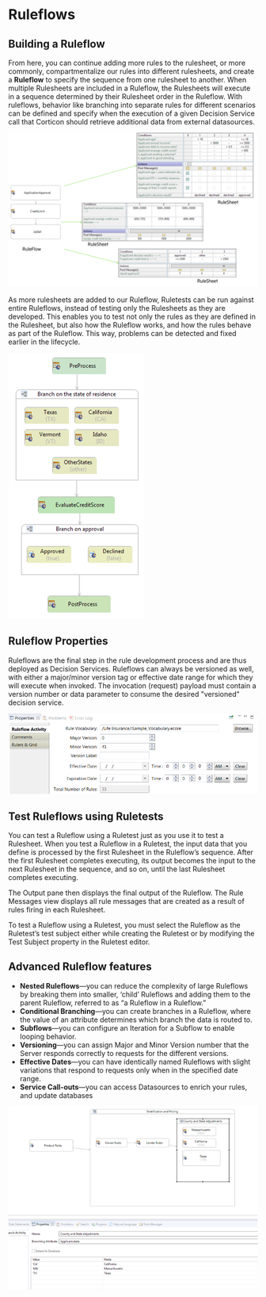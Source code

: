 
# Ruleflows

## Building a Ruleflow

From here, you can continue adding more rules to the rulesheet, or more commonly, compartmentalize our rules into different rulesheets, and create a **Ruleflow** to specify the sequence from one rulesheet to another. When multiple Rulesheets are included in a Ruleflow, the Rulesheets will execute in a sequence determined by their Rulesheet order in the Ruleflow. With ruleflows, behavior like branching into separate rules for different scenarios can be defined and specify when the execution of a given Decision Service call that Corticon should retrieve additional data from external datasources.

![](../assets/ruleflowBreakdown.png)

As more rulesheets are added to our Ruleflow, Ruletests can be run against entire Ruleflows, instead of testing only the Rulesheets as they are developed. This enables you to test not only the rules as they are defined in the Rulesheet, but also how the Ruleflow works, and how the rules behave as part of the Ruleflow. This way, problems can be detected and fixed earlier in the lifecycle.

![](../assets/multi-branch.png)

## Ruleflow Properties

Ruleflows are the final step in the rule development process and are thus deployed as Decision Services. Ruleflows can always be versioned as well, with either a major/minor version tag or effective date range for which they will execute when invoked. The invocation (request) payload must contain a version number or data parameter to consume the desired "versioned" decision service.

![](../assets/ruleflow-props.png)

## Test Ruleflows using Ruletests

You can test a Ruleflow using a Ruletest just as you use it to test a Rulesheet. When you test a Ruleflow in a Ruletest, the input data that you define is processed by the first Rulesheet in the Ruleflow’s sequence. After the first Rulesheet completes executing, its output becomes the input to the next Rulesheet in the sequence, and so on, until the last Rulesheet completes executing.

The Output pane then displays the final output of the Ruleflow. The Rule Messages view displays all rule messages that are created as a result of rules firing in each Rulesheet.

To test a Ruleflow using a Ruletest, you must select the Ruleflow as the Ruletest’s test subject either while creating the Ruletest or by modifying the Test Subject property in the Ruletest editor.

## Advanced Ruleflow features

* **Nested Ruleflows**—you can reduce the complexity of large Ruleflows by breaking them into smaller, ‘child’ Ruleflows and adding them to the parent Ruleflow, referred to as “a Ruleflow in a Ruleflow.”
* **Conditional Branching**—you can create branches in a Ruleflow, where the value of an attribute determines which branch the data is routed to.
* **Subflows**—you can configure an Iteration for a Subflow to enable looping behavior.
* **Versioning**—you can assign Major and Minor Version number that the Server responds correctly to requests for the different versions.
* **Effective Dates**—you can have identically named Ruleflows with slight variations that respond to requests only when in the specified date range.
* **Service Call-outs**—you can access Datasources to enrich your rules, and update databases

![](../assets/branching-node.png)